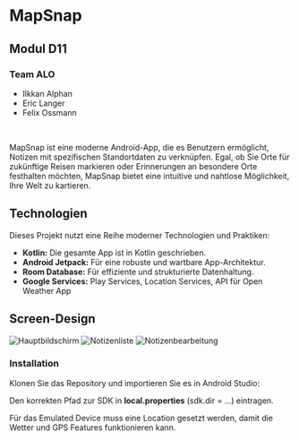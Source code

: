 # MapSnap

## Modul D11

### Team ALO

* Ilkkan Alphan
* Eric Langer
* Felix Ossmann

&nbsp;&nbsp;

MapSnap ist eine moderne Android-App, die es Benutzern ermöglicht, Notizen mit spezifischen Standortdaten zu verknüpfen. Egal, ob Sie Orte für zukünftige Reisen markieren oder Erinnerungen an besondere Orte festhalten möchten, MapSnap bietet eine intuitive und nahtlose Möglichkeit, Ihre Welt zu kartieren.

## Technologien

Dieses Projekt nutzt eine Reihe moderner Technologien und Praktiken:

- **Kotlin:** Die gesamte App ist in Kotlin geschrieben.
- **Android Jetpack:** Für eine robuste und wartbare App-Architektur.
- **Room Database:** Für effiziente und strukturierte Datenhaltung.
- **Google Services:** Play Services, Location Services, API für Open Weather App

## Screen-Design

![Hauptbildschirm](https://i.postimg.cc/Jzc18zzH/Mainscreen.png)
![Notizenliste](https://i.postimg.cc/LX7SDqNw/Notizenliste.png)
![Notizenbearbeitung](https://i.postimg.cc/pdcyNLsY/Notizenbearbeitung.png)

### Installation

Klonen Sie das Repository und importieren Sie es in Android Studio: 

Den korrekten Pfad zur SDK in **local.properties** (sdk.dir = ...) eintragen.

Für das Emulated Device muss eine Location gesetzt werden, damit die Wetter und GPS Features funktionieren kann.

